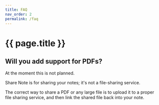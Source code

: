 ```yaml
---
title: FAQ
nav_order: 2
permalink: /faq
---
```

# {{ page.title }}

## Will you add support for PDFs?

At the moment this is not planned.

Share Note is for sharing your notes; it's not a file-sharing service.

The correct way to share a PDF or any large file is to upload it to a proper file sharing
service, and then link the shared file back into your note.
